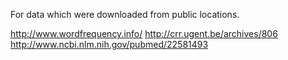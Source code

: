 For data which were downloaded from public locations.

http://www.wordfrequency.info/
http://crr.ugent.be/archives/806
http://www.ncbi.nlm.nih.gov/pubmed/22581493
